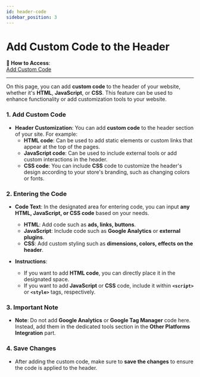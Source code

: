 ```yaml
---
id: header-code
sidebar_position: 3
---
```


# Add Custom Code to the Header

**🔗 How to Access**:  
[Add Custom Code](https://app.easy-orders.net/#/header-code)

---

On this page, you can add **custom code** to the header of your website, whether it's **HTML**, **JavaScript**, or **CSS**. This feature can be used to enhance functionality or add customization tools to your website.

### 1. **Add Custom Code**

- **Header Customization**:
  You can add **custom code** to the header section of your site. For example:
  - **HTML code**: Can be used to add static elements or custom links that appear at the top of the pages.
  - **JavaScript code**: Can be used to include external tools or add custom interactions in the header.
  - **CSS code**: You can include **CSS** code to customize the header's design according to your store's branding, such as changing colors or fonts.

### 2. **Entering the Code**

- **Code Text**:
  In the designated area for entering code, you can input **any HTML, JavaScript, or CSS code** based on your needs.
  - **HTML**: Add code such as **ads, links, buttons**.
  - **JavaScript**: Include code such as **Google Analytics** or **external plugins**.
  - **CSS**: Add custom styling such as **dimensions, colors, effects on the header**.

- **Instructions**:
  - If you want to add **HTML code**, you can directly place it in the designated space.
  - If you want to add **JavaScript** or **CSS** code, include it within **`<script>`** or **`<style>`** tags, respectively.

### 3. **Important Note**

- **Note**: Do not add **Google Analytics** or **Google Tag Manager** code here. Instead, add them in the dedicated tools section in the **Other Platforms Integration** part.

### 4. **Save Changes**

- After adding the custom code, make sure to **save the changes** to ensure the code is applied to the header.
